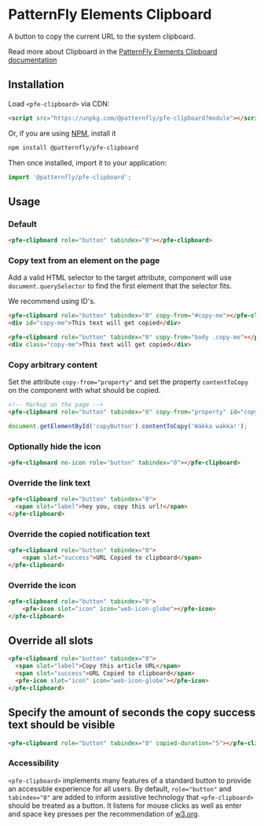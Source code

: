 # PatternFly Elements Clipboard
     
A button to copy the current URL to the system clipboard.

Read more about Clipboard in the [PatternFly Elements Clipboard documentation](https://patternflyelements.org/components/clipboard)

##  Installation

Load `<pfe-clipboard>` via CDN:

```html
<script src="https://unpkg.com/@patternfly/pfe-clipboard?module"></script>
```

Or, if you are using [NPM](https://npm.im), install it

```bash
npm install @patternfly/pfe-clipboard
```

Then once installed, import it to your application:

```js
import '@patternfly/pfe-clipboard';
```

## Usage

### Default
```html
<pfe-clipboard role="button" tabindex="0"></pfe-clipboard>
```

### Copy text from an element on the page

Add a valid HTML selector to the target attribute, component will use `document.querySelector` to find the first element that the selector fits.

We recommend using ID's.

```html
<pfe-clipboard role="button" tabindex="0" copy-from="#copy-me"></pfe-clipboard>
<div id="copy-me">This text will get copied</div>

<pfe-clipboard role="button" tabindex="0" copy-from="body .copy-me"></pfe-clipboard>
<div class="copy-me">This text will get copied</div>
```

### Copy arbitrary content
Set the attribute `copy-from="property"` and set the property `contentToCopy` on the component with what should be copied.
```html
<!-- Markup on the page -->
<pfe-clipboard role="button" tabindex="0" copy-from="property" id="copyButton"></pfe-clipboard>
```
```js
document.getElementById('copyButton').contentToCopy('Wakka wakka!');
```

### Optionally hide the icon
```html
<pfe-clipboard no-icon role="button" tabindex="0"></pfe-clipboard>
```

### Override the link text
```html
<pfe-clipboard role="button" tabindex="0">
  <span slot="label">hey you, copy this url!</span>
</pfe-clipboard>
```

### Override the copied notification text
```html
<pfe-clipboard role="button" tabindex="0">
    <span slot="success">URL Copied to clipboard</span>
</pfe-clipboard>
```
### Override the icon
```html
<pfe-clipboard role="button" tabindex="0">
    <pfe-icon slot="icon" icon="web-icon-globe"></pfe-icon>
</pfe-clipboard>
```

## Override all slots
```html
<pfe-clipboard role="button" tabindex="0">
  <span slot="label">Copy this article URL</span>
  <span slot="success">URL Copied to clipboard</span>
  <pfe-icon slot="icon" icon="web-icon-globe"></pfe-icon>
</pfe-clipboard>
```

## Specify the amount of seconds the copy success text should be visible
```html
<pfe-clipboard role="button" tabindex="0" copied-duration="5"></pfe-clipboard>
```

### Accessibility

`<pfe-clipboard>` implements many features of a standard button to provide an accessible
experience for all users. By default, `role="button"` and `tabindex="0"` are added to
inform assistive technology that `<pfe-clipboard>` should be treated as a button.  It listens for
mouse clicks as well as enter and space key presses per the recommendation of
[w3.org](https://www.w3.org/TR/wai-aria-practices-1.1/examples/button/button.html).

